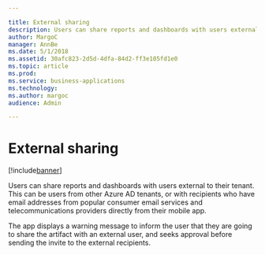 ```yaml
---

title: External sharing
description: Users can share reports and dashboards with users external to their tenant.
author: MargoC
manager: AnnBe
ms.date: 5/1/2018
ms.assetid: 30afc823-2d5d-4dfa-84d2-ff3e105fd1e0
ms.topic: article
ms.prod: 
ms.service: business-applications
ms.technology: 
ms.author: margoc
audience: Admin

---
```

#  External sharing




[!include[banner](../../../includes/banner.md)]

Users can share reports and dashboards with users external to their tenant. This
can be users from other Azure AD tenants, or with recipients who have email
addresses from popular consumer email services and telecommunications providers
directly from their mobile app.

The app displays a warning message to inform the user that they are going to
share the artifact with an external user, and seeks approval before sending the
invite to the external recipients.
